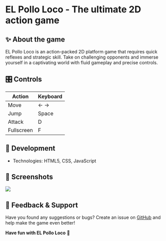 # **EL Pollo Loco - The ultimate 2D action game**

## ✨ About the game

EL Pollo Loco is an action-packed 2D platform game that requires quick reflexes and strategic skill. Take on challenging opponents and immerse yourself in a captivating world with fluid gameplay and precise controls.

## 🎛 Controls
| Action | Keyboard |
|---------------|-----------|
| Move | ← → |
| Jump | Space |
| Attack | D |
| Fullscreen | F |

## 🔧 Development
- Technologies: HTML5, CSS, JavaScript

## 📸 Screenshots

![](https://raw.githubusercontent.com/SnowCoder404/Portfolio/refs/heads/main/public/assets/img/screenshots/el-pollo-loco.png)

## 💬 Feedback & Support
Have you found any suggestions or bugs? Create an issue on [GitHub](https://github.com/SnowCoder404/EL-Pollo-Loco/issues) and help make the game even better!

**Have fun with EL Pollo Loco** 🚀
